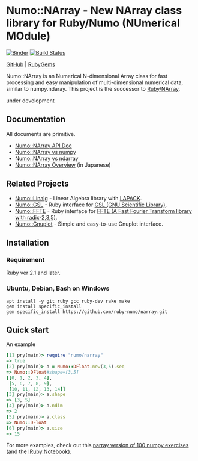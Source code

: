 # Numo::NArray - New NArray class library for Ruby/Numo (NUmerical MOdule)

[![Binder](http://mybinder.org/badge.svg)](http://mybinder.org/repo/ruby-numo/narray)
[![Build Status](https://travis-ci.org/ruby-numo/narray.svg?branch=master)](https://travis-ci.org/ruby-numo/narray)

[GitHub](https://github.com/ruby-numo/narray)
 | [RubyGems](https://rubygems.org/gems/numo-narray)

Numo::NArray is an Numerical N-dimensional Array class
for fast processing and easy manipulation of multi-dimensional numerical data,
similar to numpy.ndaray.
This project is the successor to [Ruby/NArray](http://masa16.github.io/narray/).

under development

## Documentation
All documents are primitive.

* [Numo::NArray API Doc](http://ruby-numo.github.io/narray/narray/frames.html)
* [Numo::NArray vs numpy](https://github.com/ruby-numo/narray/wiki/Numo-vs-numpy)
* [Numo::NArray vs ndarray](https://github.com/ruby-numo/narray/wiki/Numo-vs-ndarray)
* [Numo::NArray Overview](https://github.com/ruby-numo/narray/wiki/Numo::NArray%E6%A6%82%E8%A6%81) (in Japanese)

## Related Projects
* [Numo::Linalg](https://github.com/ruby-numo/linalg) - Linear Algebra library with [LAPACK](http://www.netlib.org/lapack/).
* [Numo::GSL](https://github.com/ruby-numo/gsl) - Ruby interface for [GSL (GNU Scientific Library)](http://www.gnu.org/software/gsl/).
* [Numo::FFTE](https://github.com/ruby-numo/ffte) - Ruby interface for [FFTE (A Fast Fourier Transform library with radix-2,3,5)](http://www.ffte.jp/).
* [Numo::Gnuplot](https://github.com/ruby-numo/gnuplot) - Simple and easy-to-use Gnuplot interface.

## Installation
### Requirement
Ruby ver 2.1 and later.

### Ubuntu, Debian, Bash on Windows
```shell
apt install -y git ruby gcc ruby-dev rake make
gem install specific_install
gem specific_install https://github.com/ruby-numo/narray.git
```

## Quick start
An example
```ruby
[1] pry(main)> require "numo/narray"
=> true
[2] pry(main)> a = Numo::DFloat.new(3,5).seq
=> Numo::DFloat#shape=[3,5]
[[0, 1, 2, 3, 4],
 [5, 6, 7, 8, 9],
 [10, 11, 12, 13, 14]]
[3] pry(main)> a.shape
=> [3, 5]
[4] pry(main)> a.ndim
=> 2
[5] pry(main)> a.class
=> Numo::DFloat
[6] pry(main)> a.size
=> 15
```
For more examples, check out this [narray version of 100 numpy exercises](https://github.com/ruby-numo/narray/wiki/100-narray-exercises) (and the [IRuby Notebook](https://github.com/ruby-numo/narray/blob/master/100-narray-exercises.ipynb)).
